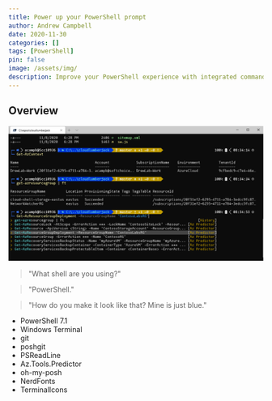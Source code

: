 ```yaml
---
title: Power up your PowerShell prompt
author: Andrew Campbell
date: 2020-11-30
categories: []
tags: [PowerShell]
pin: false
image: /assets/img/
description: Improve your PowerShell experience with integrated command history and prediction, git status, file icons, fonts, and more.
---
```


## Overview

![shell](/assets/img/shell/shell1.png)

> "What shell are you using?"

> "PowerShell."

>"How do you make it look like that? Mine is just blue."

* PowerShell 7.1
* Windows Terminal
* git
* poshgit
* PSReadLine
* Az.Tools.Predictor
* oh-my-posh
* NerdFonts
* TerminalIcons



